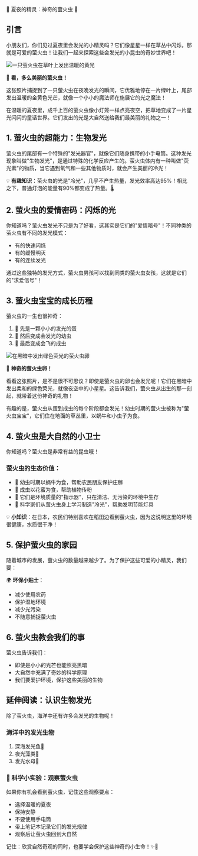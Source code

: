 🌟 夏夜的精灵：神奇的萤火虫 🌟

## 引言
小朋友们，你们见过夏夜里会发光的小精灵吗？它们像星星一样在草丛中闪烁，那就是可爱的萤火虫！让我们一起来探索这些会发光的小昆虫的奇妙世界吧！

![一只萤火虫在草叶上发出温暖的黄光](./images/1.jpg)

📸 **看，多么美丽的萤火虫！** 

这张照片捕捉到了一只萤火虫在夜晚发光的瞬间，它优雅地停在一片绿叶上，尾部发出温暖的金黄色光芒，就像一个小小的魔法师在施展它的光之魔法！

在温暖的夏夜里，成千上百的萤火虫像小灯笼一样点亮夜空，把草地变成了一片星光闪闪的童话世界。它们发出的光是大自然送给我们最美丽的礼物之一！

## 1. 萤火虫的超能力：生物发光
萤火虫的尾部有一个特殊的"发光器官"，就像它们随身携带的小手电筒。这种发光现象叫做"生物发光"，是通过特殊的化学反应产生的。萤火虫体内有一种叫做"荧光素"的物质，当它遇到氧气和一些其他物质时，就会产生美丽的冷光！

💡 **有趣知识**：萤火虫的光是"冷光"，几乎不产生热量，发光效率高达95%！相比之下，普通灯泡的能量有90%都变成了热量。🌡️

## 2. 萤火虫的爱情密码：闪烁的光
你知道吗？萤火虫发光不只是为了好看，这其实是它们的"爱情暗号"！不同种类的萤火虫有不同的发光模式：
- 有的快速闪烁
- 有的缓慢明灭
- 有的连续发光

通过这些独特的发光方式，萤火虫男孩可以找到同类的萤火虫女孩，这就是它们的"求爱信号"！

## 3. 萤火虫宝宝的成长历程
萤火虫的一生也很神奇：
1. 🥚 先是一颗小小的发光的蛋
2. 🐛 然后变成会发光的幼虫
3. 🐞 最后变成会飞的成虫

![在黑暗中发出绿色荧光的萤火虫卵](./images/2.jpeg)

📸 **神奇的萤火虫卵！**

看看这张照片，是不是很不可思议？即使是萤火虫的卵也会发光呢！它们在黑暗中发出柔和的绿色荧光，就像夜空中的小星星。这告诉我们，萤火虫从出生的那一刻起，就带着这份神奇的礼物！

有趣的是，萤火虫从蛋到成虫的每个阶段都会发光！幼虫时期的萤火虫被称为"萤火虫宝宝"，它们住在地面的草丛里，以蜗牛和小虫子为食。

## 4. 萤火虫是大自然的小卫士
你知道吗？萤火虫是非常有益的昆虫哦！

### 萤火虫的生态价值：
- 🌱 幼虫时期以蜗牛为食，帮助农民朋友保护庄稼
- 🌿 成虫以花蜜为食，帮助植物传粉
- 🎯 它们是环境质量的"指示器"，只在清洁、无污染的环境中生存
- 🔬 科学家们从萤火虫身上学习制造"冷光"，帮助发明节能灯具

💡 **小知识**：在日本，农民们特别喜欢在稻田边看到萤火虫，因为这说明这里的环境很健康，水质很干净！

## 5. 保护萤火虫的家园
随着城市的发展，萤火虫的数量越来越少了。为了保护这些可爱的小精灵，我们要：

🌍 **环保小贴士**：
- 减少使用农药
- 保护湿地环境
- 减少光污染
- 不随意捕捉萤火虫

## 6. 萤火虫教会我们的事
萤火虫告诉我们：
- 即使是小小的光芒也能照亮黑暗
- 大自然中充满了奇妙的科学原理
- 我们要爱护环境，保护这些美丽的生物

## 延伸阅读：认识生物发光
除了萤火虫，海洋中还有许多会发光的生物呢！

### 海洋中的发光生物
1. 深海发光鱼🐠
2. 夜光藻类🌊
3. 发光水母🎐

### 🔬 科学小实验：观察萤火虫
如果你有机会看到萤火虫，记住这些观察要点：
- 选择温暖的夏夜
- 保持安静
- 不要使用手电筒
- 带上笔记本记录它们的发光规律
- 观察后让萤火虫回到大自然

记住：欣赏自然奇观的同时，也要学会保护这些神奇的小生命！✨🌿 
